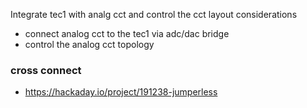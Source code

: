 Integrate tec1 with analg cct and control the cct layout 
considerations
- connect analog cct to the tec1 via adc/dac bridge
- control the analog cct topology


### cross connect 
- https://hackaday.io/project/191238-jumperless


